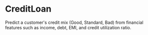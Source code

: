 # CreditLoan
Predict a customer's credit mix (Good, Standard, Bad) from financial features such as income, debt, EMI, and credit utilization ratio.
